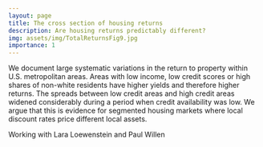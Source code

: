 ```yaml
---
layout: page
title: The cross section of housing returns
description: Are housing returns predictably different?
img: assets/img/TotalReturnsFig9.jpg
importance: 1
---
```


We document large systematic variations in the return to property within U.S. metropolitan areas. Areas with low income, low credit scores or high shares of non-white residents have higher yields and therefore higher returns. The spreads between low credit areas and high credit areas widened considerably during a period when credit availability was low. We argue that this is evidence for segmented housing markets where local discount rates price different local  assets.

Working with Lara Loewenstein and Paul Willen
